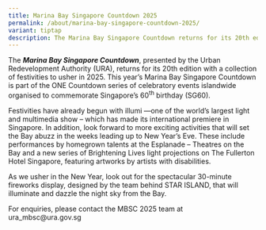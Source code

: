 ```yaml
---
title: Marina Bay Singapore Countdown 2025
permalink: /about/marina-bay-singapore-countdown-2025/
variant: tiptap
description: The Marina Bay Singapore Countdown returns for its 20th edition.
---
```

<p>The <strong><em>Marina Bay Singapore Countdown</em></strong>, presented
by the Urban Redevelopment Authority (URA), returns for its 20th edition
with a collection of festivities to usher in 2025. This year’s Marina Bay
Singapore Countdown is part of the ONE Countdown series of celebratory
events islandwide organised to commemorate Singapore’s 60<sup>th</sup> birthday
(SG60).</p>
<p></p>
<p>Festivities have already begun with illumi —one of the world’s largest
light and multimedia show – which has made its international premiere in
Singapore. In addition, look forward to more exciting activities that will
set the Bay abuzz in the weeks leading up to New Year’s Eve. These include
performances by homegrown talents at the Esplanade – Theatres on the Bay
and a new series of Brightening Lives light projections on The Fullerton
Hotel Singapore, featuring artworks by artists with disabilities.</p>
<p></p>
<p>As we usher in the New Year, look out for the spectacular 30-minute fireworks
display, designed by the team behind STAR ISLAND, that will illuminate
and dazzle the night sky from the Bay.</p>
<p></p>
<p>For enquiries, please contact the MBSC 2025 team at <a rel="noopener noreferrer nofollow" target="_blank">ura_mbsc@ura.gov.sg</a>
</p>